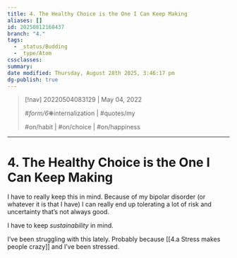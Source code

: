```yaml
---
title: 4. The Healthy Choice is the One I Can Keep Making
aliases: []
id: 20250812160437
branch: "4."
tags:
  - _status/Budding
  - _type/Atom
cssclasses:
summary:
date modified: Thursday, August 28th 2025, 3:46:17 pm
dg-publish: true
---
```


> [!nav]
> 20220504083129 | May 04, 2022
>
> #_form/6_❋internalization | #quotes/my 
>
> #on/habit | #on/choice | #on/happiness

---

# 4. The Healthy Choice is the One I Can Keep Making

I have to really keep this in mind. Because of my bipolar disorder (or whatever it is that I have) I can really end up tolerating a lot of risk and uncertainty that’s not always good.

I have to keep *sustainability* in mind.

I’ve been struggling with this lately. Probably because [[4.a Stress makes people crazy]] and I’ve been stressed.
